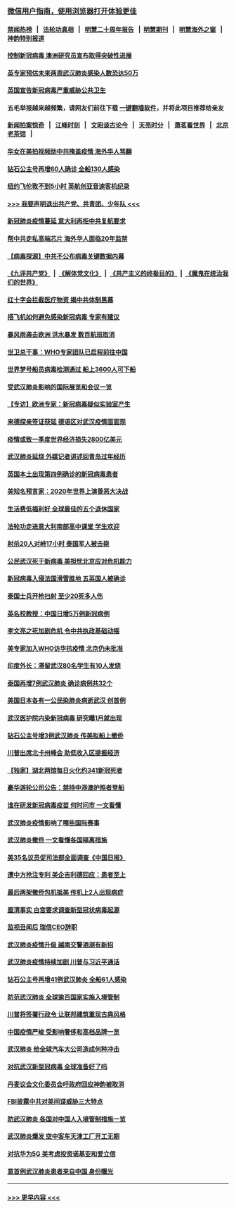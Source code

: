 ### [微信用户指南，使用浏览器打开体验更佳](https://github.com/gfw-breaker/banned-news1/blob/master/indexes/wechat-guide.md?t=0)
#### [禁闻热榜](热点新闻.md?t=0)  &nbsp;&nbsp;|&nbsp;&nbsp; [法轮功真相](https://github.com/gfw-breaker/truth/blob/master/README.md?t=0) &nbsp;&nbsp;|&nbsp;&nbsp; [明慧二十周年报告](https://github.com/gfw-breaker/mh-reports/blob/master/README.md?t=0) &nbsp;&nbsp;|&nbsp;&nbsp;[明慧期刊](https://github.com/gfw-breaker/mh-qikan) &nbsp;&nbsp;|&nbsp;&nbsp; [明慧海外之窗](https://github.com/gfw-breaker/mh-news/blob/master/README.md?t=0) &nbsp;&nbsp;|&nbsp;&nbsp; [神韵特别报道](https://github.com/gfw-breaker/mh-news/blob/master/shenyun.md?t=0)
#### [控制新冠病毒 澳洲研究员宣布取得突破性进展](../pages/nsc418/n11858505.md?t=02102022) 
#### [英专家预估未来两周武汉肺炎感染人数恐达50万](../pages/nsc418/n11857886.md?t=02102022) 
#### [英国宣告新冠病毒严重威胁公共卫生](../pages/nsc418/n11858285.md?t=02102022) 
#### 五毛举报越来越频繁，请网友们前往下载 [一键翻墙软件](https://github.com/gfw-breaker/ssr-accounts)，并将此项目推荐给亲友
#### [新闻拍案惊奇](https://github.com/gfw-breaker/banned-news1/blob/master/pages/link4.md) &nbsp;&nbsp;|&nbsp;&nbsp; [江峰时刻](https://github.com/gfw-breaker/banned-news1/blob/master/pages/link4.md) &nbsp;&nbsp;|&nbsp;&nbsp; [文昭谈古论今](https://github.com/gfw-breaker/banned-news1/blob/master/pages/link4.md) &nbsp;&nbsp;|&nbsp;&nbsp; [天亮时分](https://github.com/gfw-breaker/banned-news1/blob/master/pages/link4.md) &nbsp;&nbsp;|&nbsp;&nbsp; [萧茗看世界](https://github.com/gfw-breaker/banned-news1/blob/master/pages/link4.md) &nbsp;&nbsp;|&nbsp;&nbsp; [北京老茶馆](https://github.com/gfw-breaker/banned-news1/blob/master/pages/link4.md) &nbsp;&nbsp;|&nbsp;&nbsp; 
#### [华女在美拍视频助中共掩盖疫情 海外华人骂翻](../pages/nsc418/n11857407.md?t=02102022) 
#### [钻石公主号再增60人确诊 全船130人感染](../pages/nsc418/n11857366.md?t=02102022) 
#### [纽约飞伦敦不到5小时 英航创亚音速客机纪录](../pages/nsc418/n11857405.md?t=02102022) 
#### [>>> 我要声明退出共产党、共青团、少年队 <<<](https://github.com/begood0513/goodnews/blob/master/quit/letter.md) 
#### [新冠肺炎疫情蔓延 意大利再拒中共复航要求](../pages/nsc418/n11857200.md?t=02102022) 
#### [帮中共走私高端芯片 海外华人面临20年监禁](../pages/nsc418/n11855016.md?t=02102022) 
#### [【病毒探源】中共不公布病毒关键数据内幕](../pages/nsc418/n11856584.md?t=02102022) 
#### [《九评共产党》](https://github.com/begood0513/9ping.md/blob/master/README.md) &nbsp;|&nbsp; [《解体党文化》](../../../../jtdwh.md/blob/master/README.md)  &nbsp;|&nbsp; [《共产主义的终极目的》](../../../../gczydzjmd.md/blob/master/README.md) &nbsp;|&nbsp; [《魔鬼在统治我们的世界》](../../../../mgztzwmdsj.md/blob/master/README.md) 
#### [红十字会拦截医疗物资 揭中共体制黑幕](../pages/nsc418/n11856750.md?t=02102022) 
#### [搭飞机如何避免感染新冠病毒 专家有建议](../pages/nsc418/n11853427.md?t=02102022) 
#### [暴风雨袭击欧洲 洪水暴发 数百航班取消](../pages/nsc418/n11856453.md?t=02102022) 
#### [世卫总干事：WHO专家团队已启程前往中国](../pages/nsc418/n11856612.md?t=02102022) 
#### [世界梦号船员病毒检测通过 船上3600人可下船](../pages/nsc418/n11856520.md?t=02102022) 
#### [受武汉肺炎影响的国际展览和会议一览](../pages/nsc418/n11856420.md?t=02102022) 
#### [【专访】欧洲专家：新冠病毒疑似实验室产生](../pages/nsc418/n11856378.md?t=02102022) 
#### [来德探亲签证获延 德语区对武汉疫情面面观](../pages/nsc418/n11856283.md?t=02102022) 
#### [疫情或致一季度世界经济损失2800亿美元](../pages/nsc418/n11855639.md?t=02102022) 
#### [武汉肺炎延烧 外媒记者讲述回青岛过年经历](../pages/nsc418/n11856159.md?t=02102022) 
#### [英国本土出现第四例确诊的新冠病毒患者](../pages/nsc418/n11855930.md?t=02102022) 
#### [美知名预言家：2020年世界上演善恶大决战](../pages/nsc418/n11855418.md?t=02102022) 
#### [生活费低福利好 全球最佳的五个退休国家](../pages/nsc418/n11848347.md?t=02102022) 
#### [法轮功走进意大利南部高中课堂 学生欢迎](../pages/nsc418/n11853859.md?t=02102022) 
#### [射杀20人对峙17小时 泰国军人被击毙](../pages/nsc418/n11854869.md?t=02102022) 
#### [公民武汉死于新病毒 美担忧北京应对危机能力](../pages/nsc418/n11854331.md?t=02102022) 
#### [新冠病毒入侵法国滑雪胜地 五英国人被确诊](../pages/nsc418/n11854307.md?t=02102022) 
#### [泰国士兵开枪扫射 至少20死多人伤](../pages/nsc418/n11854276.md?t=02102022) 
#### [英名校教授：中国日增5万例新冠病例](../pages/nsc418/n11854174.md?t=02102022) 
#### [李文亮之死加剧危机 令中共执政基础动摇](../pages/nsc418/n11854003.md?t=02102022) 
#### [美专家加入WHO访华抗疫情 北京仍未批准](../pages/nsc418/n11854043.md?t=02102022) 
#### [印度外长：滞留武汉80名学生有10人发烧](../pages/nsc418/n11853821.md?t=02102022) 
#### [泰国再增7例武汉肺炎 确诊病例共32个](../pages/nsc418/n11853808.md?t=02102022) 
#### [美国日本各有一公民染肺炎病逝武汉 创首例](../pages/nsc418/n11853509.md?t=02102022) 
#### [武汉医护院内染新冠病毒 研究曝1月就出现](../pages/nsc418/n11852928.md?t=02102022) 
#### [钻石公主号增3例武汉肺炎 传美拟船上撤侨](../pages/nsc418/n11853240.md?t=02102022) 
#### [川普出席北卡州峰会 助低收入区提振经济](../pages/nsc418/n11853232.md?t=02102022) 
#### [【独家】湖北两馆每日火化约341新冠死者](../pages/nsc418/n11845444.md?t=02102022) 
#### [豪华游轮公司公告：禁持中港澳护照者登船](../pages/nsc418/n11852761.md?t=02102022) 
#### [谁在研发新冠病毒疫苗 何时问市 一文看懂](../pages/nsc418/n11852840.md?t=02102022) 
#### [武汉肺炎疫情影响了哪些国际赛事](../pages/nsc418/n11852441.md?t=02102022) 
#### [武汉肺炎撤侨 一文看懂各国隔离措施](../pages/nsc418/n11844216.md?t=02102022) 
#### [美35名议员促司法部全面调查《中国日报》](../pages/nsc418/n11852435.md?t=02102022) 
#### [遭中方抢注专利 美企吉利德回应：患者至上](../pages/nsc418/n11852037.md?t=02102022) 
#### [最后两架撤侨包机抵美 传机上2人出现病症](../pages/nsc418/n11852173.md?t=02102022) 
#### [厘清事实 白宫要求调查新型冠状病毒起源](../pages/nsc418/n11852106.md?t=02102022) 
#### [监视丑闻后 瑞信CEO辞职](../pages/nsc418/n11852127.md?t=02102022) 
#### [武汉肺炎疫情升级 越南交警酒测有新招](../pages/nsc418/n11851632.md?t=02102022) 
#### [武汉肺炎疫情持续加剧 川普与习近平通话](../pages/nsc418/n11851613.md?t=02102022) 
#### [钻石公主号再增41例武汉肺炎 全船61人感染](../pages/nsc418/n11850401.md?t=02102022) 
#### [防范武汉肺炎 全球逾百国家实施入境管制](../pages/nsc418/n11850557.md?t=02102022) 
#### [川普将签署行政令 让联邦建筑重现古典风格](../pages/nsc418/n11850654.md?t=02102022) 
#### [中国疫情严峻 受影响奢侈和高档品牌一览](../pages/nsc418/n11850319.md?t=02102022) 
#### [武汉肺炎 给全球汽车大公司造成何种冲击](../pages/nsc418/n11850056.md?t=02102022) 
#### [对抗武汉新型冠病毒 全球准备好了吗](../pages/nsc418/n11850142.md?t=02102022) 
#### [丹麦议会文化委员会吁政府回应神韵被取消](../pages/nsc418/n11849312.md?t=02102022) 
#### [FBI披露中共对美间谍威胁三大特点](../pages/nsc418/n11849700.md?t=02102022) 
#### [防武汉肺炎 各国对中国人入境管制措施一览](../pages/nsc418/n11838726.md?t=02102022) 
#### [武汉肺炎爆发 空中客车天津工厂开工无期](../pages/nsc418/n11849634.md?t=02102022) 
#### [对抗华为5G 美考虑投资诺基亚和爱立信](../pages/nsc418/n11849510.md?t=02102022) 
#### [意首例武汉肺炎患者来自中国 身份曝光](../pages/nsc418/n11849454.md?t=02102022) 

----
#### [ >>> 更早内容 <<< ](../indexes/nsc418-earlier.md)
